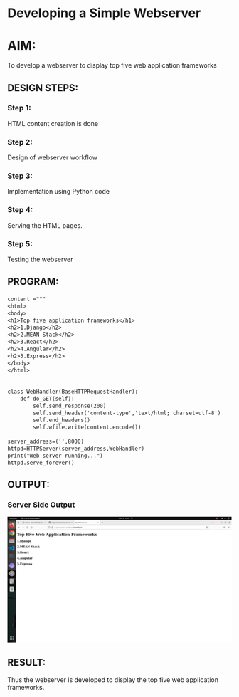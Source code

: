 # Developing a Simple Webserver

# AIM:

To develop a webserver to display top five web application frameworks

## DESIGN STEPS:

### Step 1:

HTML content creation is done

### Step 2:

Design of webserver workflow

### Step 3:

Implementation using Python code

### Step 4:

Serving the HTML pages.

### Step 5:

Testing the webserver

## PROGRAM:
```
content ="""
<html>
<body>
<h1>Top five application frameworks</h1>
<h2>1.Django</h2>
<h2>2.MEAN Stack</h2>
<h2>3.React</h2>
<h2>4.Angular</h2>
<h2>5.Express</h2>
</body>
</html>


class WebHandler(BaseHTTPRequestHandler):
    def do_GET(self):
        self.send_response(200)
        self.send_header('content-type','text/html; charset=utf-8')
        self.end_headers()
        self.wfile.write(content.encode())
    
server_address=('',8000)
httpd=HTTPServer(server_address,WebHandler)
print("Web server running...")
httpd.serve_forever()
```

## OUTPUT:

### Server Side Output
![SERVER OUTPUT](./images/serversideoutput.png)


## RESULT:
Thus the webserver is developed to display the top five web application frameworks.

